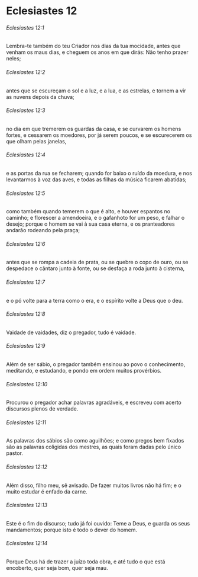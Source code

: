# Eclesiastes 12

###### Eclesiastes 12:1

Lembra-te também do teu Criador nos dias da tua mocidade, antes que venham os maus dias, e cheguem os anos em que dirás: Não tenho prazer neles;

###### Eclesiastes 12:2

antes que se escureçam o sol e a luz, e a lua, e as estrelas, e tornem a vir as nuvens depois da chuva;

###### Eclesiastes 12:3

no dia em que tremerem os guardas da casa, e se curvarem os homens fortes, e cessarem os moedores, por já serem poucos, e se escurecerem os que olham pelas janelas,

###### Eclesiastes 12:4

e as portas da rua se fecharem; quando for baixo o ruído da moedura, e nos levantarmos à voz das aves, e todas as filhas da música ficarem abatidas;

###### Eclesiastes 12:5

como também quando temerem o que é alto, e houver espantos no caminho; e florescer a amendoeira, e o gafanhoto for um peso, e falhar o desejo; porque o homem se vai à sua casa eterna, e os pranteadores andarão rodeando pela praça;

###### Eclesiastes 12:6

antes que se rompa a cadeia de prata, ou se quebre o copo de ouro, ou se despedace o cântaro junto à fonte, ou se desfaça a roda junto à cisterna,

###### Eclesiastes 12:7

e o pó volte para a terra como o era, e o espírito volte a Deus que o deu.

###### Eclesiastes 12:8

Vaidade de vaidades, diz o pregador, tudo é vaidade.

###### Eclesiastes 12:9

Além de ser sábio, o pregador também ensinou ao povo o conhecimento, meditando, e estudando, e pondo em ordem muitos provérbios.

###### Eclesiastes 12:10

Procurou o pregador achar palavras agradáveis, e escreveu com acerto discursos plenos de verdade.

###### Eclesiastes 12:11

As palavras dos sábios são como aguilhões; e como pregos bem fixados são as palavras coligidas dos mestres, as quais foram dadas pelo único pastor.

###### Eclesiastes 12:12

Além disso, filho meu, sê avisado. De fazer muitos livros não há fim; e o muito estudar é enfado da carne.

###### Eclesiastes 12:13

Este é o fim do discurso; tudo já foi ouvido: Teme a Deus, e guarda os seus mandamentos; porque isto é todo o dever do homem.

###### Eclesiastes 12:14

Porque Deus há de trazer a juízo toda obra, e até tudo o que está encoberto, quer seja bom, quer seja mau.

